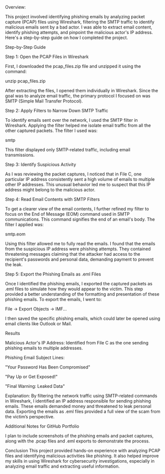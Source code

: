 Overview:

This project involved identifying phishing emails by analyzing packet capture (PCAP) files using Wireshark, filtering the SMTP traffic to identify malicious emails sent by a bad actor. I was able to extract email content, identify phishing attempts, and pinpoint the malicious actor's IP address. Here's a step-by-step guide on how I completed the project.

Step-by-Step Guide

Step 1: Open the PCAP Files in Wireshark

First, I downloaded the pcap\_files.zip file and unzipped it using the command:

unzip pcap\_files.zip

After extracting the files, I opened them individually in Wireshark. Since the goal was to analyze email traffic, the primary protocol I focused on was SMTP (Simple Mail Transfer Protocol).

Step 2: Apply Filters to Narrow Down SMTP Traffic

To identify emails sent over the network, I used the SMTP filter in Wireshark. Applying the filter helped me isolate email traffic from all the other captured packets. The filter I used was:

smtp

This filter displayed only SMTP-related traffic, including email transmissions.

Step 3: Identify Suspicious Activity

As I was reviewing the packet captures, I noticed that in File C, one particular IP address consistently sent a high volume of emails to multiple other IP addresses. This unusual behavior led me to suspect that this IP address might belong to the malicious actor.

Step 4: Read Email Contents with SMTP Filters

To get a clearer view of the email contents, I further refined my filter to focus on the End of Message (EOM) command used in SMTP communications. This command signifies the end of an email's body. The filter I applied was:

smtp.eom

Using this filter allowed me to fully read the emails. I found that the emails from the suspicious IP address were phishing attempts. They contained threatening messages claiming that the attacker had access to the recipient's passwords and personal data, demanding payment to prevent the leak.

Step 5: Export the Phishing Emails as .eml Files

Once I identified the phishing emails, I exported the captured packets as .eml files to simulate how they would appear to the victim. This step provided a better understanding of the formatting and presentation of these phishing emails. To export the emails, I went to:

File -> Export Objects -> IMF...

I then saved the specific phishing emails, which could later be opened using email clients like Outlook or Mail.

Results

Malicious Actor's IP Address: Identified from File C as the one sending phishing emails to multiple addresses.

Phishing Email Subject Lines:

"Your Password Has Been Compromised"

"Pay Up or Get Exposed!"

"Final Warning: Leaked Data"

Explanation: By filtering the network traffic using SMTP-related commands in Wireshark, I identified an IP address responsible for sending phishing emails. These emails demanded money and threatened to leak personal data. Exporting the emails as .eml files provided a full view of the scam from the victim’s perspective.

Additional Notes for GitHub Portfolio

I plan to include screenshots of the phishing emails and packet captures, along with the .pcap files and .eml exports to demonstrate the process.

Conclusion
This project provided hands-on experience with analyzing PCAP files and identifying malicious activities like phishing. It also helped improve my skills in using Wireshark for cybersecurity investigations, especially in analyzing email traffic and extracting useful information.
